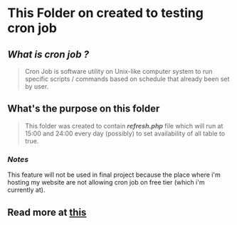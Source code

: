 # This Folder on created to testing cron job


## *What is cron job ?*

> Cron Job is software utility on Unix-like computer system to run specific scripts / commands based on schedule that already been set by user.

## What's the purpose on this folder

> This folder was created to contain ***refresh.php*** file which will run at 15:00 and 24:00 every day (possibly) to set availability of all table to true.

### ***Notes***

This feature will not be used in final project because the place where i'm hosting my website are not allowing cron job on free tier (which i'm currently at).

## Read more at [this](https://forum.infinityfree.net/t/cron-job-at-a-specified-time/7993)